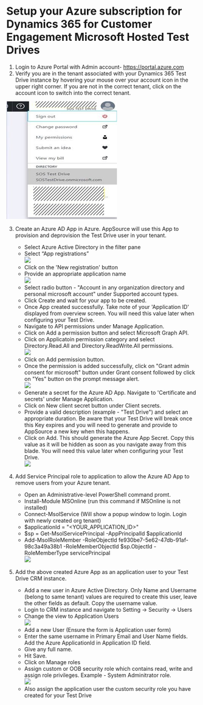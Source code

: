 # Setup your Azure subscription for Dynamics 365 for Customer Engagement Microsoft Hosted Test Drives

1.	Login to Azure Portal with Admin account- https://portal.azure.com
2. Verify you are in the tenant associated with your Dynamics 365 Test Drive instance by hovering your mouse over your account icon in the upper right corner. If you are not in the correct tenant, click on the account icon to switch into the correct tenant.
 
![](https://github.com/Azure/AzureTestDrive/blob/master/AzureTestDriveImages/SetupSub4.jpg)

3. 	Create an Azure AD App in Azure. AppSource will use this App to provision and deprovision the Test Drive user in your tenant.
      *    Select Azure Active Directory in the filter pane
      *    Select “App registrations” <br /> ![](https://github.com/Microsoft/AppSource/blob/master/Images/App%20Registration%20home.JPG)
      *    Click on the 'New registration' button
      *    Provide an appropriate application name <br /> ![](https://github.com/Microsoft/AppSource/blob/master/Images/Register%20App.png)
      *    Select radio button - "Account in any organization directory and personal microsoft account" under Supported account types.
      *    Click Create and wait for your app to be created.
      *    Once App created successfully. Take note of your 'Application ID' displayed from overview screen. You will need this value later when configuring your Test Drive. 
      *    Navigate to API permissions under Manage Application.
      *    Click on Add a permission button and select Microsoft Graph API. 
      *    Click on Applicatoin permission category and select Directory.Read.All and Directory.ReadWrite.All permissions. <br /> ![](https://github.com/Microsoft/AppSource/blob/master/Images/Add%20Permission.png)
      *    Click on Add permission button.
      *    Once the permission is added successfully, click on "Grant admin consent for microsoft" button under Grant consent followed by click on "Yes" button on the prompt message alert. <br /> ![](https://github.com/Microsoft/AppSource/blob/master/Images/Grant%20Permission.png)
      *    Generate a secret for the Azure AD App. Navigate to 'Certificate and secrets' under Manage Application. 
      *    Click on New client secret button under Client secrets.
      *    Provide a valid description (example - "Test Drive") and select an appropriate duration. Be aware that your Test Drive will break once this Key expires and you will need to generate and provide to AppSource a new key when this happens. 
      *    Click on Add. This should generate the Azure App Secret. Copy this value as it will be hidden as soon as you navigate away from this blade. You will need this value later when configuring your Test Drive. <br /> ![](https://github.com/Microsoft/AppSource/blob/master/Images/Add%20Secret%20Key.png)

4. Add Service Principal role to application to allow the Azure AD App to remove users from your Azure tenant. 
    * Open an Administrative-level PowerShell command promt.
    * Install-Module MSOnline  (run this command if MSOnline is not installed)
    * Connect-MsolService (Will show a popup window to login. Login with newly created org tenant)
    * $applicationId = "<YOUR_APPLICATION_ID>"
    * $sp = Get-MsolServicePrincipal -AppPrincipalId $applicationId
    * Add-MsolRoleMember -RoleObjectId fe930be7-5e62-47db-91af-98c3a49a38b1 -RoleMemberObjectId $sp.ObjectId -RoleMemberType servicePrincipal <br /> ![](https://github.com/Microsoft/AppSource/blob/patch-1/Images/Connect_MsolService.PNG)

5. Add the above created Azure App as an application user to your Test Drive CRM instance. 
     * Add a new user in Azure Active Directory. Only Name and Username (belong to same tenant) values are required to create this user, leave the other fields as default. Copy the username value.
     * Login to CRM instance and navigate to Setting -> Security -> Users
     * Change the view to Application Users <br /> ![](https://github.com/Microsoft/AppSource/blob/patch-1/Images/ApplicationUser_form_CRM.PNG)
     * Add a new User (Ensure the form is Application user form)
     * Enter the same username in Primary Email and User Name fields. Add the Azure ApplicationId in Application ID field. 
     * Give any full name.
     * Hit Save. 
     * Click on Manage roles
     * Assign custom or OOB security role which contains read, write and assign role privileges. Example - System Adminitrator role. <br /> ![](https://github.com/Microsoft/AppSource/blob/master/Images/SecurityRole.png)
     * Also assign the application user the custom security role you have created for your Test Drive 

